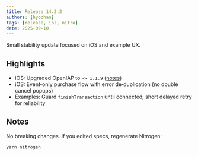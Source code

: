 ```yaml
---
title: Release 14.2.2
authors: [hyochan]
tags: [release, ios, nitro]
date: 2025-09-10
---
```


Small stability update focused on iOS and example UX.

## Highlights

- iOS: Upgraded OpenIAP to `~> 1.1.9` ([notes](https://github.com/hyodotdev/openiap-apple/releases/tag/1.1.9))
- iOS: Event‑only purchase flow with error de‑duplication (no double cancel popups)
- Examples: Guard `finishTransaction` until connected; short delayed retry for reliability

## Notes

No breaking changes. If you edited specs, regenerate Nitrogen:

```bash
yarn nitrogen
```

